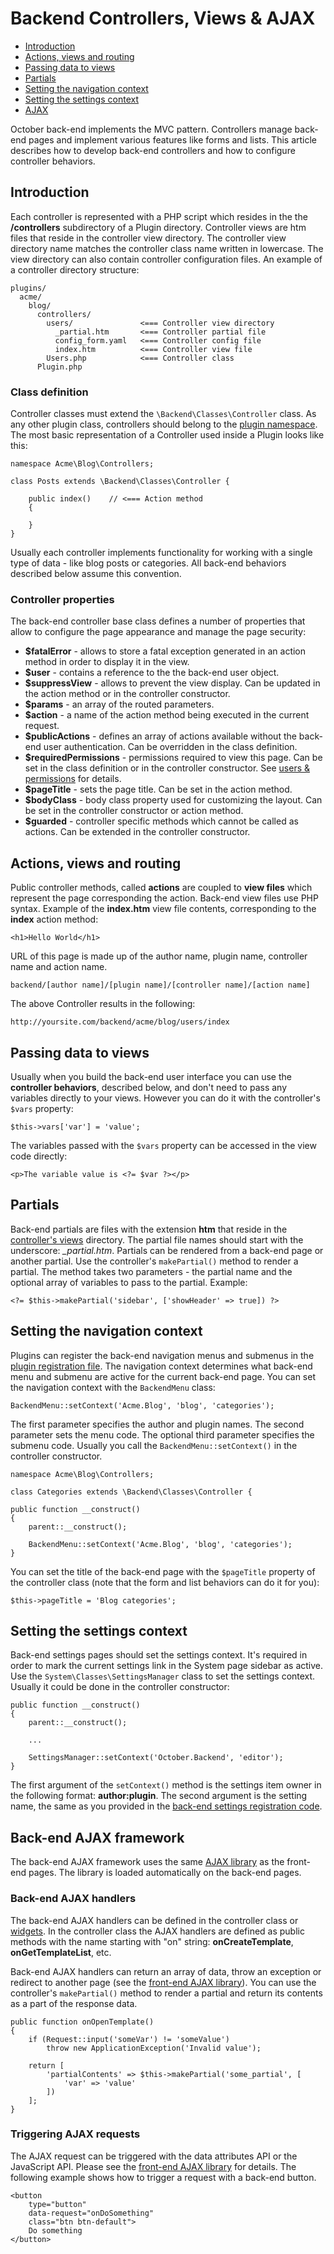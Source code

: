 # Backend Controllers, Views & AJAX

- [Introduction](#introduction)
- [Actions, views and routing](#actions-views-routing)
- [Passing data to views](#passing-data-to-views)
- [Partials](#partials)
- [Setting the navigation context](#navigation-context)
- [Setting the settings context](#settings-context)
- [AJAX](#ajax)

October back-end implements the MVC pattern. Controllers manage back-end pages and implement various features like forms and lists. This article describes how to develop back-end controllers and how to configure controller behaviors. 

<a name="introduction" class="anchor" href="#introduction"></a>
## Introduction

Each controller is represented with a PHP script which resides in the the **/controllers** subdirectory of a Plugin directory. Controller views are htm files that reside in the controller view directory. The controller view directory name matches the controller class name written in lowercase. The view directory can also contain controller configuration files. An example of a controller directory structure:

    plugins/
      acme/
        blog/
          controllers/
            users/               <=== Controller view directory
              _partial.htm       <=== Controller partial file
              config_form.yaml   <=== Controller config file
              index.htm          <=== Controller view file
            Users.php            <=== Controller class
          Plugin.php

<a name="class-definition" class="anchor" href="#class-definition"></a>
### Class definition

Controller classes must extend the `\Backend\Classes\Controller` class. As any other plugin class, controllers should belong to the [plugin namespace](../plugin/registration#namespaces). The most basic representation of a Controller used inside a Plugin looks like this:

    namespace Acme\Blog\Controllers;

    class Posts extends \Backend\Classes\Controller {

        public index()    // <=== Action method
        {

        }
    }

Usually each controller implements functionality for working with a single type of data - like blog posts or categories. All back-end behaviors described below assume this convention.

<a name="controller-properties" class="anchor" href="#controller-properties"></a>
### Controller properties

The back-end controller base class defines a number of properties that allow to configure the page appearance and manage the page security:

- **$fatalError** - allows to store a fatal exception generated in an action method in order to display it in the view.
- **$user** - contains a reference to the the back-end user object.
- **$suppressView** - allows to prevent the view display. Can be updated in the action method or in the controller constructor.
- **$params** - an array of the routed parameters.
- **$action** - a name of the action method being executed in the current request.
- **$publicActions** - defines an array of actions available without the back-end user authentication. Can be overridden in the class definition.
- **$requiredPermissions** - permissions required to view this page. Can be set in the class definition or in the controller constructor. See [users & permissions](users) for details.
- **$pageTitle** - sets the page title. Can be set in the action method.
- **$bodyClass** - body class property used for customizing the layout. Can be set in the controller constructor or action method.
- **$guarded** - controller specific methods which cannot be called as actions. Can be extended in the controller constructor.

<a name="actions-views-routing" class="anchor" href="#actions-views-routing"></a>
## Actions, views and routing

Public controller methods, called **actions** are coupled to **view files** which represent the page corresponding the action. Back-end view files use PHP syntax. Example of the **index.htm** view file contents, corresponding to the **index** action method:

    <h1>Hello World</h1>

URL of this page is made up of the author name, plugin name, controller name and action name.

    backend/[author name]/[plugin name]/[controller name]/[action name]

The above Controller results in the following:

    http://yoursite.com/backend/acme/blog/users/index

<a name="passing-data-to-views" class="anchor" href="#passing-data-to-views"></a>
## Passing data to views

Usually when you build the back-end user interface you can use the **controller behaviors**, described below, and don't need to pass any variables directly to your views. However you can do it with the controller's `$vars` property:

    $this->vars['var'] = 'value';

The variables passed with the `$vars` property can be accessed in the view code directly:

    <p>The variable value is <?= $var ?></p>

<a name="partials" class="anchor" href="#partials"></a>
## Partials

Back-end partials are files with the extension **htm** that reside in the [controller's views](#introduction) directory. The partial file names should start with the underscore: *_partial.htm*. Partials can be rendered from a back-end page or another partial. Use the controller's `makePartial()` method to render a partial. The method takes two parameters - the partial name and the optional array of variables to pass to the partial. Example:

    <?= $this->makePartial('sidebar', ['showHeader' => true]) ?>

<a name="navigation-context" class="anchor" href="#navigation-context"></a>
## Setting the navigation context

Plugins can register the back-end navigation menus and submenus in the [plugin registration file](../plugin/registration#navigation-permissions). The navigation context determines what back-end menu and submenu are active for the current back-end page. You can set the navigation context with the `BackendMenu` class:

    BackendMenu::setContext('Acme.Blog', 'blog', 'categories');

The first parameter specifies the author and plugin names. The second parameter sets the menu code. The optional third parameter specifies the submenu code. Usually you call the `BackendMenu::setContext()` in the controller constructor.

    namespace Acme\Blog\Controllers;

    class Categories extends \Backend\Classes\Controller {

    public function __construct()
    {
        parent::__construct();

        BackendMenu::setContext('Acme.Blog', 'blog', 'categories');
    }

You can set the title of the back-end page with the `$pageTitle` property of the controller class (note that the form and list behaviors can do it for you):

    $this->pageTitle = 'Blog categories';

<a name="settings-context" class="anchor" href="#settings-context"></a>
## Setting the settings context

Back-end settings pages should set the settings context. It's required in order to mark the current settings link in the System page sidebar as active. Use the `System\Classes\SettingsManager` class to set the settings context. Usually it could be done in the controller constructor:

    public function __construct()
    {
        parent::__construct();
        
        ...

        SettingsManager::setContext('October.Backend', 'editor');
    }

The first argument of the `setContext()` method is the settings item owner in the following format: **author:plugin**. The second argument is the setting name, the same as you provided in the [back-end settings registration code](../plugin/registration#backend-settings).

<a name="ajax" class="anchor" href="#ajax"></a>
## Back-end AJAX framework

The back-end AJAX framework uses the same [AJAX library](../cms/ajax) as the front-end pages. The library is loaded automatically on the back-end pages.

<a name="ajax-handlers" class="anchor" href="#ajax-handlers"></a>
### Back-end AJAX handlers

The back-end AJAX handlers can be defined in the controller class or [widgets](widgets). In the controller class the AJAX handlers are defined as public methods with the name starting with "on" string: **onCreateTemplate**, **onGetTemplateList**, etc. 

Back-end AJAX handlers can return an array of data, throw an exception or redirect to another page (see the [front-end AJAX library](../cms/ajax)). You can use the controller's `makePartial()` method to render a partial and return its contents as a part of the response data. 

    public function onOpenTemplate()
    {
        if (Request::input('someVar') != 'someValue')
            throw new ApplicationException('Invalid value');

        return [
            'partialContents' => $this->makePartial('some_partial', [
                'var' => 'value'
            ])
        ];
    }

<a name="triggering-ajax-requests" class="anchor" href="#triggering-ajax-requests"></a>
### Triggering AJAX requests

The AJAX request can be triggered with the data attributes API or the JavaScript API. Please see the [front-end AJAX library](../cms/ajax) for details. The following example shows how to trigger a request with a back-end button.

    <button 
        type="button" 
        data-request="onDoSomething" 
        class="btn btn-default">
        Do something
    </button>
